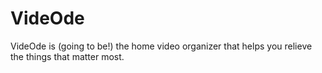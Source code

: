 # VideOde
VideOde is (going to be!) the home video organizer that helps you relieve the things that matter most.
